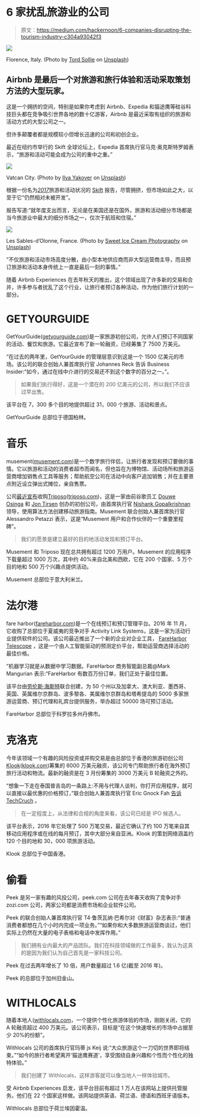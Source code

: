 # 6 家扰乱旅游业的公司

> 原文：<https://medium.com/hackernoon/6-companies-disrupting-the-tourism-industry-c304a93042f3>

![](img/3b19058ad3f1185e24f267b6c1ad722d.png)

Florence, Italy. (Photo by [Tord Sollie](https://unsplash.com/photos/R61vEUMzkug?utm_source=unsplash&utm_medium=referral&utm_content=creditCopyText) on [Unsplash](https://unsplash.com/?utm_source=unsplash&utm_medium=referral&utm_content=creditCopyText))

## Airbnb 是最后一个对旅游和旅行体验和活动采取策划方法的大型玩家。

这是一个拥挤的空间，特别是如果你考虑到 Airbnb、Expedia 和猫途鹰等硅谷科技巨头都在竞争吸引世界各地的数十亿游客，Airbnb 是最近采取有组织的旅游和活动方式的大型公司之一。

但许多颠覆者都是规模较小但增长迅速的公司和初创企业。

最近在纽约市举行的 Skift 全球论坛上，Expedia 首席执行官马克·奥克斯特罗姆表示，“旅游和活动可能会成为公司的重中之重。”

![](img/5ab50d9cc7be6ff0d36d379bc0fb59cd.png)

Vatcan City. (Photo by [Ilya Yakover](https://unsplash.com/photos/nPNedsxGMaM?utm_source=unsplash&utm_medium=referral&utm_content=creditCopyText) on [Unsplash](https://unsplash.com/?utm_source=unsplash&utm_medium=referral&utm_content=creditCopyText))

根据一份名为[*2017*](https://research.skift.com/reports/state-tours-activities-tech-2017/)旅游和活动状况的 [Skift](https://medium.com/u/9918a9f27fd9?source=post_page-----c304a93042f3--------------------------------) 报告，尽管拥挤，但市场如此之大，以至于它“仍然相对未被开发”。

报告写道:“就年度支出而言，无论是在美国还是在国外，旅游和活动细分市场都是当今旅游业中最大的细分市场之一，仅次于航班和住宿。”

![](img/f5d2ed2d614f37b6662856e6dde11fab.png)

Les Sables-d’Olonne, France. (Photo by [Sweet Ice Cream Photography](https://unsplash.com/photos/ZVm7LNuQpWI?utm_source=unsplash&utm_medium=referral&utm_content=creditCopyText) on [Unsplash](https://unsplash.com/?utm_source=unsplash&utm_medium=referral&utm_content=creditCopyText))

“不仅旅游和活动市场高度分散，由小型本地供应商而非大型运营商主导，而且预订旅游和活动本身传统上一直是最后一刻的事情。”

随着 Airbnb Experiences 在去年秋天的推出，这个领域出现了许多新的交易和合并，许多参与者扰乱了这个行业，让旅行者预订各种活动，作为他们旅行计划的一部分。

# GETYOURGUIDE

GetYourGuide([getyourguide.com](https://www.getyourguide.com/))是一家旅游初创公司，允许人们预订不同国家的活动、餐饮和旅游。它最近宣布了新一轮融资，已经筹集了 7500 万美元。

“在过去的两年里，GetYourGuide 的管理层意识到这是一个 1500 亿美元的市场。该公司的联合创始人兼首席执行官 Johannes Reck 告诉 Business Insider:“如今，通过在线中介进行的交易还不到这个数字的百分之一。”。

> 如果我们执行得好，这是一个潜在的 200 亿美元的公司，所以我们不应该过早出售。

该平台在 7，300 多个目的地提供超过 31，000 个旅游、活动和景点。

GetYourGuide 总部位于德国柏林。

# 音乐

musement([musement.com](http://www.musement.com/))是一个数字旅行伴侣，让旅行者发现和预订要做的事情。它以旅游和活动的消费者超市而闻名，但也旨在为博物馆、活动场所和旅游运营商增加销售点工具等服务；帮助航空公司在活动中向客户追加销售；并在主要景点附近设立弹出式摊位，亲自售票。

公司[最近宣布](http://www.travelagentcentral.com/running-your-business/activity-booking-company-musement-acquires-triposo)收购[Triposo](https://medium.com/u/3531f5cd0649?source=post_page-----c304a93042f3--------------------------------)([triposo.com](https://www.triposo.com/))，这是一家由前谷歌员工 [Douwe Osinga](https://medium.com/u/9ae8ab8ea84e?source=post_page-----c304a93042f3--------------------------------) 和 [Jon Tirsen](https://medium.com/u/6b872df2320c?source=post_page-----c304a93042f3--------------------------------) 创办的初创公司，由首席执行官 [Nishank Gopalkrishnan](https://medium.com/u/d75110943fd5?source=post_page-----c304a93042f3--------------------------------) 领导，使用算法方法创建移动旅游指南。Musement 联合创始人兼首席执行官 Alessandro Petazzi 表示，这是“Musement 用户和合作伙伴的一个重要里程碑”。

> 我们的愿景是建立最好的目的地活动发现和预订平台。

Musement 和 Triposo 现在总共拥有超过 1200 万用户。Musement 的应用程序下载量超过 1000 万次，其中约 40%来自北美和西欧，它在 200 个国家、5 万个目的地和 500 万个兴趣点提供活动。

Musement 总部位于意大利米兰。

# 法尔港

fare harbor([fareharbor.com](https://fareharbor.com))是一个在线预订和预订管理平台。2016 年 11 月，它收购了总部位于夏威夷的竞争对手 Activity Link Systems，这是一家为活动行业提供软件的公司。该公司最近推出了一个新的企业对企业工具， [FareHarbor Telescope](http://fareharbor.com/telescope) ，这是一个由人工智能驱动的预测定价平台，帮助运营商选择活动的最佳价格。

“机器学习就是从数据中学习数据。FareHarbor 商务智能副总裁@Mark Mangurian 表示:“FareHarbor 有数百万份订单，我们正处于最佳位置。

该平台由[劳伦斯·海斯特](https://medium.com/u/f4b1521752a1?source=post_page-----c304a93042f3--------------------------------)联合创建，为 50 个州以及加拿大、澳大利亚、墨西哥、英国、英属维尔京群岛、波多黎各、美属维尔京群岛和塔希提岛的 5000 多家旅游运营商、预订代理和礼宾台提供服务，举办超过 50000 场可预订活动。

FareHarbor 总部位于科罗拉多州丹佛市。

# 克洛克

今年该领域一个有趣的风险投资或并购交易是由总部位于香港的旅游初创公司[Klook](https://medium.com/u/e218aad6b52f?source=post_page-----c304a93042f3--------------------------------)([klook.com](https://www.klook.com/))筹集的 6000 万美元融资，该公司专门帮助旅行者在海外预订旅行活动和物流。最新的融资是在 3 月份筹集的 3000 万美元 B 轮融资之外的。

“想象一下走在泰国普吉岛的一条路上:不用与代理人谈判，你打开应用程序，就可以直接以最优惠的价格预订，”联合创始人兼首席执行官 Eric Gnock Fah [告诉 TechCruch](https://techcrunch.com/2017/10/25/klook-raises-60m/) 。

> 在一定程度上，从法律和合规的角度来看，该公司已经是 IPO 候选人。

该平台表示，2016 年它处理了 500 万笔交易，最近它确认了约 100 万笔来自其移动应用程序或在线的每月预订，其中大部分来自亚洲。Klook 的策划网络涵盖约 120 个目的地和 30，000 项旅游活动。

Klook 总部位于中国香港。

# 偷看

Peek 是另一家有趣的风投公司，peek.com 公司在去年春天收购了竞争对手 zozi.com 公司，两家公司都是消费市场和企业软件公司。

Peek 的联合创始人兼首席执行官 T4·鲁茨瓦纳·巴希尔对《财富》杂志表示:“普通消费者都想在几个小时内完成一项业务。”“如果你和大多数旅游运营商谈过，他们实际上仍然在大量的电子表格和电话中发挥作用。”

> 我们拥有业内最大的产品团队。我们在科技领域做的工作最多，我认为这真的是因为我们认为自己首先是一家科技公司。

Peek 在过去两年增长了 10 倍，用户数量超过 1.6 亿(截至 2016 年)。

Peek 的总部位于加州旧金山。

# WITHLOCALS

随着本地人([withlocals.com](https://www.withlocals.com/)，一个提供个性化旅游体验的市场，刚刚关闭，它的 A 轮融资超过 400 万美元。该公司表示，目标是“在这个快速增长的市场中占据至少 20%的份额”。

Withlocals 公司的首席执行官玛蒂 js Keij 说:“大众旅游这个一刀切的世界即将结束。”“如今的旅行者希望离开‘猫途鹰赛道’，享受围绕自身兴趣和个性而个性化的独特体验。”

> 我们创建了 Withlocals，这样游客就可以像当地人一样体验城市。

受 Airbnb Experiences 启发，该平台目前有超过 1 万人在该网站上提供托管服务。他们在 22 个国家这样做。该网站提供英语、荷兰语、德语和西班牙语版本。

Withlocals 总部位于荷兰埃因霍温。